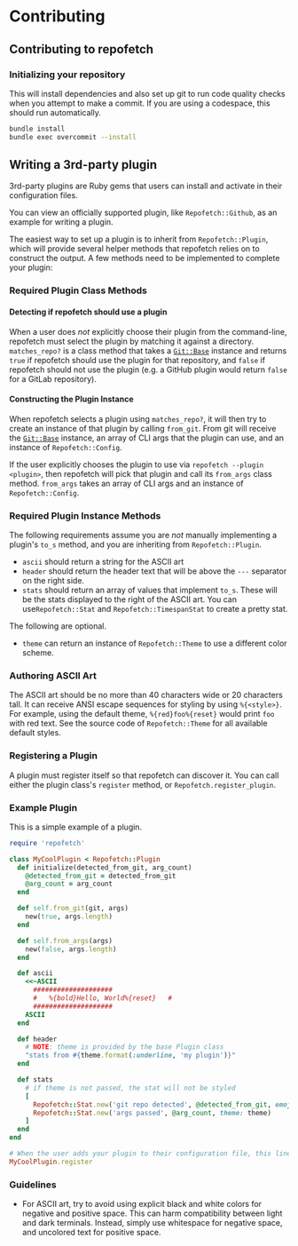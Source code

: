 # Contributing

## Contributing to repofetch

### Initializing your repository

This will install dependencies and also set up git to run code quality checks
when you attempt to make a commit. If you are using a codespace, this should
run automatically.

```bash
bundle install
bundle exec overcommit --install
```

## Writing a 3rd-party plugin

3rd-party plugins are Ruby gems that users can install and activate in their
configuration files.

You can view an officially supported plugin, like `Repofetch::Github`, as an
example for writing a plugin.

The easiest way to set up a plugin is to inherit from `Repofetch::Plugin`, which
will provide several helper methods that repofetch relies on to construct the
output. A few methods need to be implemented to complete your plugin:

### Required Plugin Class Methods

#### Detecting if repofetch should use a plugin

When a user does *not* explicitly choose their plugin from the command-line,
repofetch must select the plugin by matching it against a directory. `matches_repo?`
is a class method that takes a [`Git::Base`][git-base] instance and returns `true`
if repofetch should use the plugin for that repository, and `false` if repofetch should
not use the plugin (e.g. a GitHub plugin would return `false` for a GitLab repository).

#### Constructing the Plugin Instance

When repofetch selects a plugin using `matches_repo?`, it will then try to create an
instance of that plugin by calling `from_git`. From git will receive the
[`Git::Base`][git-base] instance, an array of CLI args that the plugin can use, and
an instance of `Repofetch::Config`.

If the user explicitly chooses the plugin to use via `repofetch --plugin <plugin>`, then
repofetch will pick that plugin and call its `from_args` class method. `from_args` takes
an array of CLI args and an instance of `Repofetch::Config`.

### Required Plugin Instance Methods

The following requirements assume you are *not* manually implementing a plugin's
`to_s` method, and you are inheriting from `Repofetch::Plugin`.

- `ascii` should return a string for the ASCII art
- `header` should return the header text that will be above the `---` separator on the right side.
- `stats` should return an array of values that implement `to_s`. These will be
  the stats displayed to the right of the ASCII art. You can use`Repofetch::Stat` and
  `Repofetch::TimespanStat` to create a pretty stat.

The following are optional.

- `theme` can return an instance of `Repofetch::Theme` to use a different color scheme.

### Authoring ASCII Art

The ASCII art should be no more than 40 characters wide or 20 characters tall.
It can receive ANSI escape sequences for styling by using `%{<style>}`. For example,
using the default theme, `%{red}foo%{reset}` would print `foo` with red text. See the
source code of `Repofetch::Theme` for all available default styles.

### Registering a Plugin

A plugin must register itself so that repofetch can discover it. You can call either
the plugin class's `register` method, or `Repofetch.register_plugin`.

### Example Plugin

This is a simple example of a plugin.

```ruby
require 'repofetch'

class MyCoolPlugin < Repofetch::Plugin
  def initialize(detected_from_git, arg_count)
    @detected_from_git = detected_from_git
    @arg_count = arg_count
  end

  def self.from_git(git, args)
    new(true, args.length)
  end

  def self.from_args(args)
    new(false, args.length)
  end

  def ascii
    <<~ASCII
      ####################
      #   %{bold}Hello, World%{reset}   #
      ####################
    ASCII
  end

  def header
    # NOTE: theme is provided by the base Plugin class
    "stats from #{theme.format(:underline, 'my plugin')}"
  end

  def stats
    # if theme is not passed, the stat will not be styled
    [
      Repofetch::Stat.new('git repo detected', @detected_from_git, emoji: '📂', theme: theme),
      Repofetch::Stat.new('args passed', @arg_count, theme: theme)
    ]
  end
end

# When the user adds your plugin to their configuration file, this line will register the plugin
MyCoolPlugin.register
```

### Guidelines

- For ASCII art, try to avoid using explicit black and white colors for negative and positive space.
  This can harm compatibility between light and dark terminals. Instead, simply use whitespace for
  negative space, and uncolored text for positive space.

[git-base]: https://www.rubydoc.info/github/ruby-git/ruby-git/Git/Base
